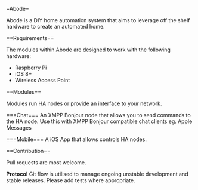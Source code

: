 =Abode=

Abode is a DIY home automation system that aims to leverage off the shelf hardware to create an automated home.

==Requirements==

The modules within Abode are designed to work with the following hardware:
- Raspberry Pi
- iOS 8+
- Wireless Access Point

==Modules==

Modules run HA nodes or provide an interface to your network.

===Chat===
An XMPP Bonjour node that allows you to send commands to the HA node.
Use this with XMPP Bonjour compatible chat clients eg. Apple Messages

===Mobile===
A iOS App that allows controls HA nodes.

==Contribution==

Pull requests are most welcome.

**Protocol**
Git flow is utilised to manage ongoing unstable development and stable releases.
Please add tests where appropriate.
